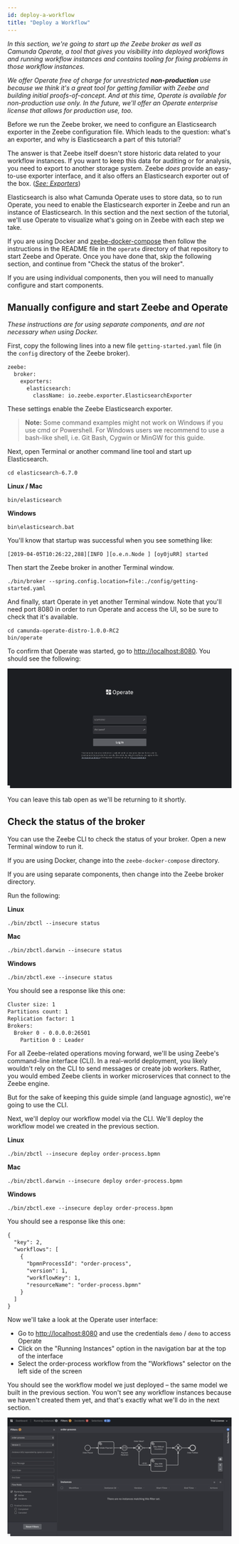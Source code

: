```yaml
---
id: deploy-a-workflow
title: "Deploy a Workflow"
---
```


_In this section, we're going to start up the Zeebe broker as well as Camunda Operate, a tool that gives you visibility into deployed workflows and running workflow instances and contains tooling for fixing problems in those workflow instances._

_We offer Operate free of charge for unrestricted **non-production** use because we think it's a great tool for getting familiar with Zeebe and building initial proofs-of-concept. And at this time, Operate is available for non-production use only. In the future, we'll offer an Operate enterprise license that allows for production use, too._

Before we run the Zeebe broker, we need to configure an Elasticsearch exporter in the Zeebe configuration file. Which leads to the question: what's an exporter, and why is Elasticsearch a part of this tutorial?

The answer is that Zeebe itself doesn't store historic data related to your workflow instances. If you want to keep this data for auditing or for analysis, you need to export to another storage system. Zeebe _does_ provide an easy-to-use exporter interface, and it also offers an Elasticsearch exporter out of the box. (_[See: Exporters](../basics/exporters.md)_)

Elasticsearch is also what Camunda Operate uses to store data, so to run Operate, you need to enable the Elasticsearch exporter in Zeebe and run an instance of Elasticsearch. In this section and the next section of the tutorial, we'll use Operate to visualize what's going on in Zeebe with each step we take.

If you are using Docker and [zeebe-docker-compose](https://github.com/zeebe-io/zeebe-docker-compose) then follow the instructions in the README file in the `operate` directory of that repository to start Zeebe and Operate. Once you have done that, skip the following section, and continue from "Check the status of the broker".

If you are using individual components, then you will need to manually configure and start components.

## Manually configure and start Zeebe and Operate

_These instructions are for using separate components, and are not necessary when using Docker._

First, copy the following lines into a new file `getting-started.yaml` file (in the `config` directory of the Zeebe broker).

```
zeebe:
  broker:
    exporters:
      elasticsearch:
        className: io.zeebe.exporter.ElasticsearchExporter
```
These settings enable the Zeebe Elasticsearch exporter.


> **Note:** Some command examples might not work on Windows if you use cmd or
> Powershell. For Windows users we recommend to use a bash-like shell, i.e. Git
> Bash, Cygwin or MinGW for this guide.

Next, open Terminal or another command line tool and start up Elasticsearch.


```
cd elasticsearch-6.7.0
```


**Linux / Mac**


```
bin/elasticsearch
```


**Windows**


```
bin\elasticsearch.bat
```


You'll know that startup was successful when you see something like:


```
[2019-04-05T10:26:22,288][INFO ][o.e.n.Node ] [oy0juRR] started
```


Then start the Zeebe broker in another Terminal window.


```
./bin/broker --spring.config.location=file:./config/getting-started.yaml
```


And finally, start Operate in yet another Terminal window. Note that you'll need port 8080 in order to run Operate and access the UI, so be sure to check that it's available.


```
cd camunda-operate-distro-1.0.0-RC2
bin/operate
```


To confirm that Operate was started, go to [http://localhost:8080](http://localhost:8080). You should see the following:

![Zeebe Configuration File](assets/Operate-Login-Page.png)

You can leave this tab open as we'll be returning to it shortly.


## Check the status of the broker

You can use the Zeebe CLI to check the status of your broker. Open a new Terminal window to run it. 

If you are using Docker, change into the `zeebe-docker-compose` directory.
 
If you are using separate components, then change into the Zeebe broker directory.
 
Run the following:

**Linux**


```
./bin/zbctl --insecure status
```


**Mac**


```
./bin/zbctl.darwin --insecure status
```


**Windows**


```
./bin/zbctl.exe --insecure status
```


You should see a response like this one:


```
Cluster size: 1
Partitions count: 1
Replication factor: 1
Brokers:
  Broker 0 - 0.0.0.0:26501
    Partition 0 : Leader
```

For all Zeebe-related operations moving forward, we'll be using Zeebe's command-line interface (CLI). In a real-world deployment, you likely wouldn't rely on the CLI to send messages or create job workers. Rather, you would embed Zeebe clients in worker microservices that connect to the Zeebe engine.

But for the sake of keeping this guide simple (and language agnostic), we're going to use the CLI.  

Next, we'll deploy our workflow model via the CLI. We'll deploy the workflow model we created in the previous section.

**Linux**


```
./bin/zbctl --insecure deploy order-process.bpmn
```


**Mac**


```
./bin/zbctl.darwin --insecure deploy order-process.bpmn
```


**Windows**


```
./bin/zbctl.exe --insecure deploy order-process.bpmn
```


You should see a response like this one:


```
{
  "key": 2,
  "workflows": [
    {
      "bpmnProcessId": "order-process",
      "version": 1,
      "workflowKey": 1,
      "resourceName": "order-process.bpmn"
    }
  ]
}
```

Now we'll take a look at the Operate user interface:

*   Go to [http://localhost:8080](http://localhost:8080) and use the credentials `demo` / `demo` to access Operate
*   Click on the "Running Instances" option in the navigation bar at the top of the interface
*   Select the order-process workflow from the "Workflows" selector on the left side of the screen

You should see the workflow model we just deployed – the same model we built in the previous section. You won't see any workflow instances because we haven't created them yet, and that's exactly what we'll do in the next section.

![Workflow in Operate](assets/tutorial-4.0-workflow-in-operate.png)



